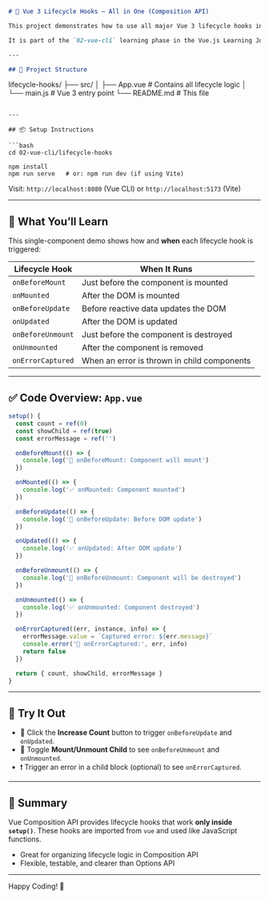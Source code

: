 ```markdown
# 🔁 Vue 3 Lifecycle Hooks – All in One (Composition API)

This project demonstrates how to use all major Vue 3 lifecycle hooks in a single file using the **Composition API**.

It is part of the `02-vue-cli` learning phase in the Vue.js Learning Journey.

---

## 📁 Project Structure

```

lifecycle-hooks/
├── src/
│   ├── App.vue       # Contains all lifecycle logic
│   └── main.js       # Vue 3 entry point
└── README.md         # This file

````

---

## 📦 Setup Instructions

```bash
cd 02-vue-cli/lifecycle-hooks

npm install
npm run serve   # or: npm run dev (if using Vite)
````

Visit: `http://localhost:8080` (Vue CLI) or `http://localhost:5173` (Vite)

---

## 🎯 What You’ll Learn

This single-component demo shows how and **when** each lifecycle hook is triggered:

| Lifecycle Hook    | When It Runs                                |
| ----------------- | ------------------------------------------- |
| `onBeforeMount`   | Just before the component is mounted        |
| `onMounted`       | After the DOM is mounted                    |
| `onBeforeUpdate`  | Before reactive data updates the DOM        |
| `onUpdated`       | After the DOM is updated                    |
| `onBeforeUnmount` | Just before the component is destroyed      |
| `onUnmounted`     | After the component is removed              |
| `onErrorCaptured` | When an error is thrown in child components |

---

## ✅ Code Overview: `App.vue`

```js
setup() {
  const count = ref(0)
  const showChild = ref(true)
  const errorMessage = ref('')

  onBeforeMount(() => {
    console.log('🔸 onBeforeMount: Component will mount')
  })

  onMounted(() => {
    console.log('✅ onMounted: Component mounted')
  })

  onBeforeUpdate(() => {
    console.log('🔸 onBeforeUpdate: Before DOM update')
  })

  onUpdated(() => {
    console.log('✅ onUpdated: After DOM update')
  })

  onBeforeUnmount(() => {
    console.log('🔸 onBeforeUnmount: Component will be destroyed')
  })

  onUnmounted(() => {
    console.log('✅ onUnmounted: Component destroyed')
  })

  onErrorCaptured((err, instance, info) => {
    errorMessage.value = `Captured error: ${err.message}`
    console.error('🚨 onErrorCaptured:', err, info)
    return false
  })

  return { count, showChild, errorMessage }
}
```

---

## 🧪 Try It Out

* 🔼 Click the **Increase Count** button to trigger `onBeforeUpdate` and `onUpdated`.
* 🔀 Toggle **Mount/Unmount Child** to see `onBeforeUnmount` and `onUnmounted`.
* ❗ Trigger an error in a child block (optional) to see `onErrorCaptured`.

---

## 🧠 Summary

Vue Composition API provides lifecycle hooks that work **only inside `setup()`**.
These hooks are imported from `vue` and used like JavaScript functions.

* Great for organizing lifecycle logic in Composition API
* Flexible, testable, and clearer than Options API

---

Happy Coding! 🎉

```
